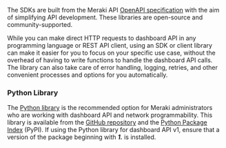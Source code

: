 The SDKs are built from the Meraki API [OpenAPI specification](https://github.com/meraki/openapi) with the aim of simplifying API development. These libraries are open-source and community-supported.

While you can make direct HTTP requests to dashboard API in any programming language or REST API client, using an SDK or client library can make it easier for you to focus on your specific use case, without the overhead of having to write functions to handle the dashboard API calls. The library can also take care of error handling, logging, retries, and other convenient processes and options for you automatically.

### Python Library
The [Python library](pythonLibrary.md) is the recommended option for Meraki administrators who are working with dashboard API and network programmability. This library is available from the [GitHub repository](https://github.com/meraki/dashboard-api-python/) and the [Python Package Index](https://pypi.org/project/meraki/) (PyPI). If using the Python library for dashboard API v1, ensure that a version of the package beginning with **_1._** is installed.